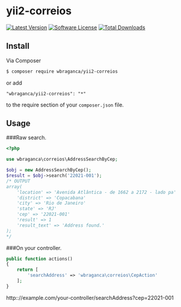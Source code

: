 # yii2-correios

[![Latest Version](https://img.shields.io/github/release/wbraganca/yii2-correios.svg?style=flat-square)](https://github.com/wbraganca/yii2-correios/releases)
[![Software License](http://img.shields.io/badge/license-BSD3-brightgreen.svg?style=flat-square)](LICENSE.md)
[![Total Downloads](https://img.shields.io/packagist/dt/wbraganca/yii2-correios.svg?style=flat-square)](https://packagist.org/packages/wbraganca/yii2-correios)


## Install

Via Composer

```bash
$ composer require wbraganca/yii2-correios
```

or add

```
"wbraganca/yii2-correios": "*"
```

to the require section of your `composer.json` file.


## Usage

###Raw search.

```php
<?php

use wbraganca\correios\AddressSearchByCep;

$obj = new AddressSearchByCep();
$result = $obj->search('22021-001');
/* OUTPUT
array(
    'location' => 'Avenida Atlântica - de 1662 a 2172 - lado pa'
    'district' => 'Copacabana'
    'city' => 'Rio de Janeiro'
    'state' => 'RJ'
    'cep' => '22021-001'
    'result' => 1
    'result_text' => 'Address found.'
);
*/

```

###On your controller.

```php
public function actions()
{
    return [
        'searchAddress' => 'wbraganca\correios\CepAction'
    ];
}
```
http:://example.com/your-controller/searchAddress?cep=22021-001
